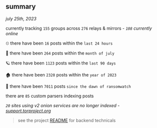
## summary
_july 25th, 2023_

currently tracking `155` groups across `276` relays & mirrors - _`108` currently online_

⏲ there have been `16` posts within the `last 24 hours`

🦈 there have been `264` posts within the `month of july`

🪐 there have been `1123` posts within the `last 90 days`

🏚 there have been `2320` posts within the `year of 2023`

🦕 there have been `7011` posts `since the dawn of ransomwatch`

there are `85` custom parsers indexing posts

_`20` sites using v2 onion services are no longer indexed - [support.torproject.org](https://support.torproject.org/onionservices/v2-deprecation/)_

> see the project [README](https://github.com/joshhighet/ransomwatch#ransomwatch--) for backend technicals
